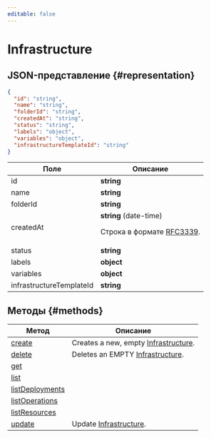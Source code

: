 ```yaml
---
editable: false
---
```


# Infrastructure

## JSON-представление {#representation}
```json 
{
  "id": "string",
  "name": "string",
  "folderId": "string",
  "createdAt": "string",
  "status": "string",
  "labels": "object",
  "variables": "object",
  "infrastructureTemplateId": "string"
}
```
 
Поле | Описание
--- | ---
id | **string**<br>
name | **string**<br>
folderId | **string**<br>
createdAt | **string** (date-time)<br><p>Строка в формате <a href="https://www.ietf.org/rfc/rfc3339.txt">RFC3339</a>.</p> 
status | **string**<br>
labels | **object**<br>
variables | **object**<br>
infrastructureTemplateId | **string**<br>

## Методы {#methods}
Метод | Описание
--- | ---
[create](create.md) | Creates a new, empty [Infrastructure](/Infrastructure#representation).
[delete](delete.md) | Deletes an EMPTY [Infrastructure](/Infrastructure#representation).
[get](get.md) | 
[list](list.md) | 
[listDeployments](listDeployments.md) | 
[listOperations](listOperations.md) | 
[listResources](listResources.md) | 
[update](update.md) | Update [Infrastructure](/Infrastructure#representation).